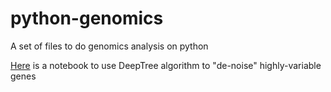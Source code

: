 # python-genomics
A set of files to do genomics analysis on python

[Here](https://github.com/brianpenghe/python-genomics/blob/master/DeepTree%20algorithm%20demo.ipynb) is a notebook to use DeepTree algorithm to "de-noise" highly-variable genes
